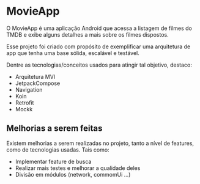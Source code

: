 
# MovieApp

O MovieApp é uma aplicação Android que acessa a listagem de filmes do TMDB e exibe alguns detalhes a mais sobre os filmes dispostos.

Esse projeto foi criado com propósito de exemplificar uma arquitetura de app que tenha uma base sólida, escalável e testável.

Dentre as tecnologias/conceitos usados para atingir tal objetivo, destaco:

 - Arquitetura MVI
 - JetpackCompose
 - Navigation
 - Koin
 - Retrofit
 - Mockk

## Melhorias a serem feitas

Existem melhorias a serem realizadas no projeto, tanto a nível de features, como de tecnologias usadas. Tais como:

 - Implementar feature de busca
 - Realizar mais testes e melhorar a qualidade deles
 - Divisão em módulos (network, commomUi ...)
